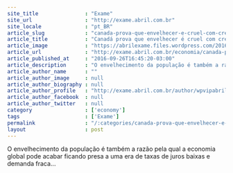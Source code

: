 ```yaml
---
site_title               : "Exame"
site_url                 : "http://exame.abril.com.br"
site_locale              : "pt_BR"
article_slug             : "canada-prova-que-envelhecer-e-cruel-com-crescimento-global"
article_title            : "Canadá prova que envelhecer é cruel com crescimento global"
article_image            : "https://abrilexame.files.wordpress.com/2016/09/size_960_16_9_1082.jpg?quality=70&strip=all&w=960"
article_url              : "http://exame.abril.com.br/economia/canada-prova-que-envelhecer-e-cruel-com-crescimento-global/"
article_published_at     : "2016-09-26T16:45:20-03:00"
article_description      : "O envelhecimento da população é também a razão pela qual a economia global pode acabar ficando presa a uma era de taxas de juros baixas e demanda fraca..."
article_author_name      : ""
article_author_image     : null
article_author_biography : null
article_author_profile   : "http://exame.abril.com.br/author/wpvipabril/"
article_author_facebook  : null
article_author_twitter   : null
category                 : ['economy']
tags                     : ['Exame']
permalink                : "/:categories/canada-prova-que-envelhecer-e-cruel-com-crescimento-global/"
layout                   : post
---
```


O envelhecimento da população é também a razão pela qual a economia global pode acabar ficando presa a uma era de taxas de juros baixas e demanda fraca...
